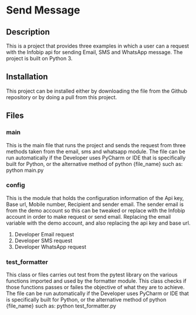 # Send Message

## Description
This is a project that provides three examples in which a user can a request with the Infobip api for sending Email, SMS and WhatsApp message. The project is built on Python 3.

## Installation
This project can be installed either by downloading the file from the Github repository or by doing a pull from this project. 

## Files
### main
This is the main file that runs the project and sends the request from three methods taken from the email, sms and whatsapp module. The file can be run automatically if the Developer uses PyCharm or IDE that is specifically built for Python, or the alternative method of python {file_name} such as: python main.py

### config
This is the module that holds the configuration information of the Api key, Base url, Mobile number, Recipient and sender email. The sender email is from the demo account so this can be tweaked or replace with the Infobip account in order to make request or send email. Replacing the email variable with the demo account, and also replacing the api key and base url. 

  1. Developer Email request
  2. Developer SMS request
  3. Developer WhatsApp request

### test_formatter
This class or files carries out test from the pytest library on the various functions imported and used by the formatter module. This class checks if those functions passes or failes the objective of what they are to achieve. The file can be run automatically if the Developer uses PyCharm or IDE that is specifically built for Python, or the alternative method of python {file_name} such as: python test_formatter.py
